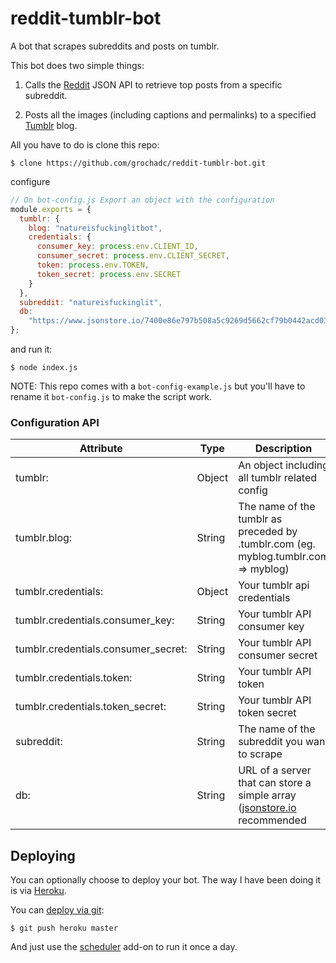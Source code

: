 # reddit-tumblr-bot

A bot that scrapes subreddits and posts on tumblr.

This bot does two simple things:

1.  Calls the [Reddit](https://www.reddit.com/dev/api/) JSON API to retrieve top posts from a specific subreddit.

2.  Posts all the images (including captions and permalinks) to a specified [Tumblr](https://www.tumblr.com/docs/en/api/v2) blog.

All you have to do is clone this repo:

```shell
$ clone https://github.com/grochadc/reddit-tumblr-bot.git
```

configure

```javascript
// On bot-config.js Export an object with the configuration
module.exports = {
  tumblr: {
    blog: "natureisfuckinglitbot",
    credentials: {
      consumer_key: process.env.CLIENT_ID,
      consumer_secret: process.env.CLIENT_SECRET,
      token: process.env.TOKEN,
      token_secret: process.env.SECRET
    }
  },
  subreddit: "natureisfuckinglit",
  db:
    "https://www.jsonstore.io/7400e86e797b508a5c9269d5662cf79b0442acd032f8f40cf4bd44faf1521ef8/posted/"
};
```

and run it:

```shell
$ node index.js
```

NOTE: This repo comes with a `bot-config-example.js` but you'll have to rename it `bot-config.js` to make the script work.

### Configuration API

| Attribute                           | Type   | Description                                                                         |
| ----------------------------------- | ------ | ----------------------------------------------------------------------------------- |
| tumblr:                             | Object | An object including all tumblr related config                                       |
| tumblr.blog:                        | String | The name of the tumblr as preceded by .tumblr.com (eg. myblog.tumblr.com => myblog) |
| tumblr.credentials:                 | Object | Your tumblr api credentials                                                         |
| tumblr.credentials.consumer_key:    | String | Your tumblr API consumer key                                                        |
| tumblr.credentials.consumer_secret: | String | Your tumblr API consumer secret                                                     |
| tumblr.credentials.token:           | String | Your tumblr API token                                                               |
| tumblr.credentials.token_secret:    | String | Your tumblr API token secret                                                        |
| subreddit:                          | String | The name of the subreddit you want to scrape                                        |
| db:                                 | String | URL of a server that can store a simple array ([jsonstore.io]() recommended         |

## Deploying

You can optionally choose to deploy your bot. The way I have been doing it is via [Heroku](heroku.com).

You can [deploy via git](https://devcenter.heroku.com/articles/git):

```shell
$ git push heroku master
```

And just use the [scheduler](https://devcenter.heroku.com/articles/scheduler) add-on to run it once a day.
